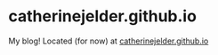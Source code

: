 # catherinejelder.github.io
My blog! Located (for now) at [catherinejelder.github.io](www.catherinejelder.github.io)
